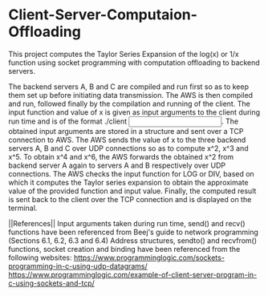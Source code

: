 # Client-Server-Computaion-Offloading

This project computes the Taylor Series Expansion of the log(x) or 1/x function using socket programming with computation offloading to backend servers.

The backend servers A, B and C are compiled and run first so as to keep them set up before initiating data transmission. The AWS is then compiled and run, followed finally by the compilation and running of the client. The input function and value of x is given as input arguments to the client during run time and is of the format ./client <function> <input>. The obtained input arguments are stored in a structure and sent over a TCP connection to AWS. The AWS sends the value of x to the three backend servers A, B and C over UDP connections so as to compute x^2, x^3 and x^5. To obtain x^4 and x^6, the AWS forwards the obtained x^2 from backend server A again to servers A and B respectively over UDP connections. The AWS checks the input function for LOG or DIV, based on which it computes the Taylor series expansion to obtain the approximate value of the provided function and input value. Finally, the computed result is sent back to the client over the TCP connection and is displayed on the terminal.

||References||
Input arguments taken during run time, send() and recv() functions have been referenced from Beej's guide to network programming (Sections 6.1, 6.2, 6.3 and 6.4)
Address structures, sendto() and recvfrom() functions, socket creation and binding have been referenced from the following websites:
https://www.programminglogic.com/sockets-programming-in-c-using-udp-datagrams/ 
https://www.programminglogic.com/example-of-client-server-program-in-c-using-sockets-and-tcp/ 
